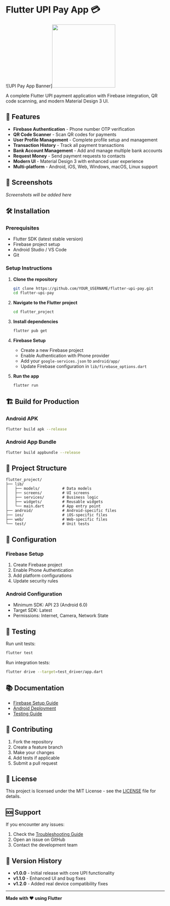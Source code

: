 # Flutter UPI Pay App 💳

![UPI Pay App Banner]<img src="https://github.com/user-attachments/assets/f8a1a490-9177-44e3-8abe-2e01793125d4" width="200" />

A complete Flutter UPI payment application with Firebase integration, QR code scanning, and modern Material Design 3 UI.

## 🚀 Features

- **Firebase Authentication** - Phone number OTP verification
- **QR Code Scanner** - Scan QR codes for payments
- **User Profile Management** - Complete profile setup and management
- **Transaction History** - Track all payment transactions
- **Bank Account Management** - Add and manage multiple bank accounts
- **Request Money** - Send payment requests to contacts
- **Modern UI** - Material Design 3 with enhanced user experience
- **Multi-platform** - Android, iOS, Web, Windows, macOS, Linux support

## 📱 Screenshots

*Screenshots will be added here*

## 🛠️ Installation

### Prerequisites
- Flutter SDK (latest stable version)
- Firebase project setup
- Android Studio / VS Code
- Git

### Setup Instructions

1. **Clone the repository**
   ```bash
   git clone https://github.com/YOUR_USERNAME/flutter-upi-pay.git
   cd flutter-upi-pay
   ```

2. **Navigate to the Flutter project**
   ```bash
   cd flutter_project
   ```

3. **Install dependencies**
   ```bash
   flutter pub get
   ```

4. **Firebase Setup**
   - Create a new Firebase project
   - Enable Authentication with Phone provider
   - Add your `google-services.json` to `android/app/`
   - Update Firebase configuration in `lib/firebase_options.dart`

5. **Run the app**
   ```bash
   flutter run
   ```

## 🏗️ Build for Production

### Android APK
```bash
flutter build apk --release
```

### Android App Bundle
```bash
flutter build appbundle --release
```

## 📁 Project Structure

```
flutter_project/
├── lib/
│   ├── models/          # Data models
│   ├── screens/         # UI screens
│   ├── services/        # Business logic
│   ├── widgets/         # Reusable widgets
│   └── main.dart        # App entry point
├── android/             # Android-specific files
├── ios/                 # iOS-specific files
├── web/                 # Web-specific files
└── test/                # Unit tests
```

## 🔧 Configuration

### Firebase Setup
1. Create Firebase project
2. Enable Phone Authentication
3. Add platform configurations
4. Update security rules

### Android Configuration
- Minimum SDK: API 23 (Android 6.0)
- Target SDK: Latest
- Permissions: Internet, Camera, Network State

## 🧪 Testing

Run unit tests:
```bash
flutter test
```

Run integration tests:
```bash
flutter drive --target=test_driver/app.dart
```

## 📚 Documentation

- [Firebase Setup Guide](flutter_project/FIREBASE_SETUP_GUIDE.md)
- [Android Deployment](flutter_project/ANDROID_EMULATOR_DEPLOYMENT.md)
- [Testing Guide](flutter_project/TESTING_GUIDE.md)

## 🤝 Contributing

1. Fork the repository
2. Create a feature branch
3. Make your changes
4. Add tests if applicable
5. Submit a pull request

## 📄 License

This project is licensed under the MIT License - see the [LICENSE](LICENSE) file for details.

## 🆘 Support

If you encounter any issues:
1. Check the [Troubleshooting Guide](flutter_project/AUTHENTICATION_TROUBLESHOOTING.md)
2. Open an issue on GitHub
3. Contact the development team

## 🔄 Version History

- **v1.0.0** - Initial release with core UPI functionality
- **v1.1.0** - Enhanced UI and bug fixes
- **v1.2.0** - Added real device compatibility fixes

---

**Made with ❤️ using Flutter**
